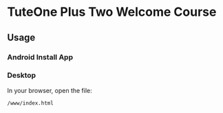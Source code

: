 # TuteOne Plus Two Welcome Course

## Usage

### Android    Install App

### Desktop

In your browser, open the file:

    /www/index.html

